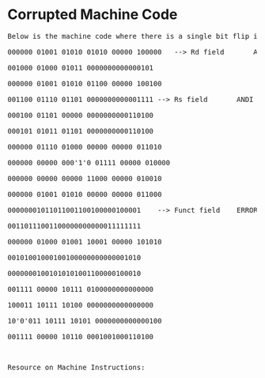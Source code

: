 # Corrupted Machine Code

<pre>Below is the machine code where there is a single bit flip in the following fields

000000 01001 01010 01010 00000 100000	-->	Rd field       ADD $t2, $t1, $t2

001000 01000 01011 0000000000000101                            ADDI $t3, $t0, #0x5

000000 01001 01010 01100 00000 100100                          SUB $t4, $t1, $t2

001100 01110 01101 0000000000001111	-->	Rs field       ANDI $t5, $t6, #0xF

000100 01101 00000 0000000000110100                            BEQ $zero, $t5, #0x34

000101 01011 01101 0000000000110100                            BNE $t5, $t3, #0x34

000000 01110 01000 00000 00000 011010                          DIV $t0, $t6

000000 00000 000'1'0 01111 00000 010000	                       ERROR --> MFLO $t7

000000 00000 00000 11000 00000 010010                          MFHI $t8

000000 01001 01010 00000 00000 011000                          MULT $t1, $t2

00000001011011001100100000100001	-->	Funct field    ERROR

00110111001100000000000011111111                               ERROR

000000 01000 01001 10001 00000 101010                          SLT $s1, $t0, $t1

00101001000100100000000000001010                               ERROR

00000001001010101001100000100010                               ERROR

001111 00000 10111 0100000000000000                            LUI $s7, $zero, #0x4000

100011 10111 10100 0000000000000000                            LW $s4, #0x0($s7)

10'0'011 10111 10101 0000000000000100	                       LW $s5, #0x4($s7) --> SW $s5, #0x4($s7)

001111 00000 10110 0001001000110100                            LUI $s6, $zero, #0x1234 

<pre>

Resource on Machine Instructions: <https://learn.zybooks.com/zybook/WVUCPE310HefeidaSpring2025/chapter/3/section/5?content_resource_id=56179112>
